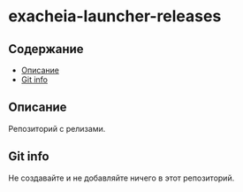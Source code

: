 # exacheia-launcher-releases

## Содержание
- [Описание](#Описание)
- [Git info](#Git-info)

## Описание
Репозиторий с релизами.

## Git info
Не создавайте и не добавляйте ничего в этот репозиторий.
